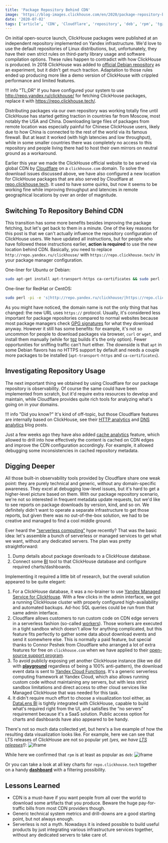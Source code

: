 ```yaml
---
title: 'Package Repository Behind CDN'
image: 'https://blog-images.clickhouse.com/en/2020/package-repository-behind-cdn/main.jpg'
date: '2020-07-02'
tags: ['article', 'CDN', 'Cloudflare', 'repository', 'deb', 'rpm', 'tgz']
---
```


On initial open-source launch, ClickHouse packages were published at an independent repository implemented on Yandex infrastructure. We'd love to use the default repositories of Linux distributions, but, unfortunately, they have their own strict rules on third-party library usage and software compilation options. These rules happen to contradict with how ClickHouse is produced. In 2018 ClickHouse was added to [official Debian repository](https://packages.debian.org/sid/clickhouse-server) as an experiment, but it didn't get much traction. Adaptation to those rules ended up producing more like a demo version of ClickHouse with crippled performance and limited features.

!!! info "TL;DR"
    If you have configured your system to use <http://repo.yandex.ru/clickhouse/> for fetching ClickHouse packages, replace it with <https://repo.clickhouse.tech/>.

Distributing packages via our own repository was working totally fine until ClickHouse has started getting traction in countries far from Moscow, most notably the USA and China. Downloading large files of packages from remote location was especially painful for Chinese ClickHouse users, likely due to how China is connected to the rest of the world via its famous firewall. But at least it worked (with high latencies and low throughput), while in some smaller countries there was completely no access to this repository and people living there had to host their own mirrors on neutral ground as a workaround.

Earlier this year we made the ClickHouse official website to be served via global CDN by [Cloudflare](https://www.cloudflare.com) on a `clickhouse.com` domain. To solve the download issues discussed above, we have also configured a new location for ClickHouse packages that are also served by Cloudflare at [repo.clickhouse.tech](https://repo.clickhouse.tech). It used to have some quirks, but now it seems to be working fine while improving throughput and latencies in remote geographical locations by over an order of magnitude.

## Switching To Repository Behind CDN

This transition has some more benefits besides improving the package fetching, but let's get back to them in a minute. One of the key reasons for this post is that we can't actually influence the repository configuration of ClickHouse users. We have updated all instructions, but for people who have followed these instructions earlier, **action is required** to use the new location behind CDN. Basically, you need to replace `http://repo.yandex.ru/clickhouse/` with `https://repo.clickhouse.tech/` in your package manager configuration.

One-liner for Ubuntu or Debian:
```bash
sudo apt-get install apt-transport-https ca-certificates && sudo perl -pi -e 's|http://repo.yandex.ru/clickhouse/|https://repo.clickhouse.tech/|g' /etc/apt/sources.list.d/clickhouse.list && sudo apt-get update
```

One-liner for RedHat or CentOS:
```bash
sudo perl -pi -e 's|http://repo.yandex.ru/clickhouse/|https://repo.clickhouse.tech/|g' /etc/yum.repos.d/clickhouse*
```

As you might have noticed, the domain name is not the only thing that has changed: the new URL uses `https://` protocol. Usually, it's considered less important for package repositories compared to normal websites because most package managers check [GPG signatures](https://en.wikipedia.org/wiki/GNU_Privacy_Guard) for what they download anyway. However it still has some benefits: for example, it's not so uncommon for people to download packages via browser, `curl` or `wget`, and install them manually (while for [tgz](https://repo.clickhouse.tech/tgz/) builds it's the only option). Fewer opportunities for sniffing traffic can't hurt either. The downside is that `apt` in some Debian flavors has no HTTPS support by default and needs a couple more packages to be installed (`apt-transport-https` and `ca-certificates`).

## Investigating Repository Usage

The next important thing we obtained by using Cloudflare for our package repository is observability. Of course the same could have been implemented from scratch, but it'd require extra resources to develop and maintain, while Cloudflare provides quite rich tools for analyzing what's going on in your domains.

!!! info "Did you know?"
    It's kind of off-topic, but those Cloudflare features are internally based on ClickHouse, see their [HTTP analytics](https://blog.cloudflare.com/http-analytics-for-6m-requests-per-second-using-clickhouse/) and [DNS analytics](https://blog.cloudflare.com/how-cloudflare-analyzes-1m-dns-queries-per-second/) blog posts.

Just a few weeks ago they have also added [cache analytics](https://blog.cloudflare.com/introducing-cache-analytics/) feature, which allowed to drill into how effectively the content is cached on CDN edges and improve the CDN configuration accordingly. For example, it allowed debugging some inconsistencies in cached repository metadata.

## Digging Deeper

All those built-in observability tools provided by Cloudflare share one weak point: they are purely technical and generic, without any domain-specific awareness. They excel at debugging low-level issues, but it's hard to get a higher-level picture based on them. With our package repository scenario, we're not so interested in frequent metadata update requests, but we'd like to see reports on package downloads by version, kind, and so on. We definitely didn't want to operate a separate infrastructure to get those reports, but given there was no out-of-the-box solution, we had to be creative and managed to find a cool middle ground.

Ever heard the [“serverless computing”](https://en.wikipedia.org/wiki/Serverless_computing) hype recently? That was the basic idea: let's assemble a bunch of serverless or managed services to get what we want, without any dedicated servers. The plan was pretty straightforward:

1. Dump details about package downloads to a ClickHouse database.
2. Connect some [BI](https://en.wikipedia.org/wiki/Business_intelligence) tool to that ClickHouse database and configure required charts/dashboards.

Implementing it required a little bit of research, but the overall solution appeared to be quite elegant:

1. For a ClickHouse database, it was a no-brainer to use [Yandex Managed Service for ClickHouse](https://cloud.yandex.com/services/managed-clickhouse). With a few clicks in the admin interface, we got a running ClickHouse cluster with properly configured high-availability and automated backups. Ad-hoc SQL queries could be run from that same admin interface.
2. Cloudflare allows customers to run custom code on CDN edge servers in a serverless fashion (so-called [workers](https://workers.cloudflare.com)). Those workers are executed in a tight sandbox which doesn't allow for anything complicated, but this feature fits perfectly to gather some data about download events and send it somewhere else. This is normally a paid feature, but special thanks to Connor Peshek from Cloudflare who arranged a lot of extra features for free on `clickhouse.com` when we have applied to their [open-source support program](https://developers.cloudflare.com/sponsorships/). 
3. To avoid publicly exposing yet another ClickHouse instance (like we did with **[playground](/docs/en/getting-started/playground/)** regardless of being a 100% anti-pattern), the download event data is sent to [Yandex Cloud Functions](https://cloud.yandex.com/services/functions). It's a generic serverless computing framework at Yandex Cloud, which also allows running custom code without maintaining any servers, but with less strict sandbox limitations and direct access to other cloud services like Managed ClickHouse that was needed for this task.
4. It didn't require much effort to choose a visualization tool either, as [DataLens BI](https://cloud.yandex.com/docs/datalens/) is tightly integrated with ClickHouse, capable to build what's required right from the UI, and satisfies the “no servers” requirement because it's a SaaS solution. Public access option for charts and dashboards have also appeared to be handy.

There's not so much data collected yet, but here's a live example of how the resulting data visualization looks like. For example, here we can see that LTS releases of ClickHouse are not so popular yet *(yes, we have [LTS releases](https://clickhouse.com/docs/en/faq/operations/production/)!)*:
![iframe](https://datalens.yandex/qk01mwxkgiysm?_embedded=1)

While here we confirmed that `rpm` is at least as popular as `deb`:
![iframe](https://datalens.yandex/lfvldsf92i2uh?_embedded=1)

Or you can take a look at all key charts for `repo.clickhouse.tech` together on a handy **[dashboard](https://datalens.yandex/pjzq4rot3t2ql)** with a filtering possibility.

## Lessons Learned

* CDN is a must-have if you want people from all over the world to download some artifacts that you produce. Beware the huge pay-for-traffic bills from most CDN providers though.
* Generic technical system metrics and drill-downs are a good starting point, but not always enough.
* Serverless is not a myth. Nowadays it is indeed possible to build useful products by just integrating various infrastructure services together, without any dedicated servers to take care of.

